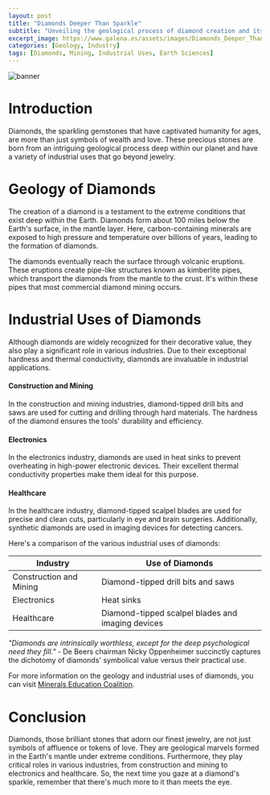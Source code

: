 ```yaml
---
layout: post
title: "Diamonds Deeper Than Sparkle"
subtitle: "Unveiling the geological process of diamond creation and its industrial uses"
excerpt_image: https://www.galena.es/assets/images/Diamonds_Deeper_Than_Sparkle.png
categories: [Geology, Industry]
tags: [Diamonds, Mining, Industrial Uses, Earth Sciences]
---
```

![banner](https://www.galena.es/assets/images/Diamonds_Deeper_Than_Sparkle.png "Image revealing the geological process behind diamond formation, showcasing the deep Earth conditions that create diamonds and their diverse industrial uses beyond jewelry.")

# Introduction

Diamonds, the sparkling gemstones that have captivated humanity for ages, are more than just symbols of wealth and love. These precious stones are born from an intriguing geological process deep within our planet and have a variety of industrial uses that go beyond jewelry.

# Geology of Diamonds

The creation of a diamond is a testament to the extreme conditions that exist deep within the Earth. Diamonds form about 100 miles below the Earth's surface, in the mantle layer. Here, carbon-containing minerals are exposed to high pressure and temperature over billions of years, leading to the formation of diamonds.

The diamonds eventually reach the surface through volcanic eruptions. These eruptions create pipe-like structures known as kimberlite pipes, which transport the diamonds from the mantle to the crust. It's within these pipes that most commercial diamond mining occurs.

# Industrial Uses of Diamonds

Although diamonds are widely recognized for their decorative value, they also play a significant role in various industries. Due to their exceptional hardness and thermal conductivity, diamonds are invaluable in industrial applications. 

#### Construction and Mining

In the construction and mining industries, diamond-tipped drill bits and saws are used for cutting and drilling through hard materials. The hardness of the diamond ensures the tools' durability and efficiency.

#### Electronics

In the electronics industry, diamonds are used in heat sinks to prevent overheating in high-power electronic devices. Their excellent thermal conductivity properties make them ideal for this purpose.

#### Healthcare

In the healthcare industry, diamond-tipped scalpel blades are used for precise and clean cuts, particularly in eye and brain surgeries. Additionally, synthetic diamonds are used in imaging devices for detecting cancers.

Here's a comparison of the various industrial uses of diamonds:

| Industry | Use of Diamonds |
| --- | --- |
| Construction and Mining | Diamond-tipped drill bits and saws |
| Electronics | Heat sinks |
| Healthcare | Diamond-tipped scalpel blades and imaging devices |

_"Diamonds are intrinsically worthless, except for the deep psychological need they fill."_ - De Beers chairman Nicky Oppenheimer succinctly captures the dichotomy of diamonds' symbolical value versus their practical use.

For more information on the geology and industrial uses of diamonds, you can visit [Minerals Education Coalition](https://mineralseducationcoalition.org/).

# Conclusion

Diamonds, those brilliant stones that adorn our finest jewelry, are not just symbols of affluence or tokens of love. They are geological marvels formed in the Earth's mantle under extreme conditions. Furthermore, they play critical roles in various industries, from construction and mining to electronics and healthcare. So, the next time you gaze at a diamond's sparkle, remember that there's much more to it than meets the eye.